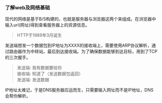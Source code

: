 ### 了解web及网络基础
现代的网络是基于B/S构建的，也就是服务器与浏览器这两个来组成。在浏览器中输入url(网址)得到查看服务器上的资源信息。    
>HTTP于1989年3月诞生    

发送端想发一个数据包到IP地址为XXXX的接收端上，需要使用ARP协议解析，通过路由器作为中转站，最后到达接收端。为了确保数据能够到达目标，用到了TCP的三次握手。

>发送端: 我有数据要给你  
>接收端: 知道了（发送数据包返回）   
>发送端: 发送数据

IP地址太难记，于是DNS服务器应运而生，只需要输入网址而不是IP地址，DNS会帮你解析。